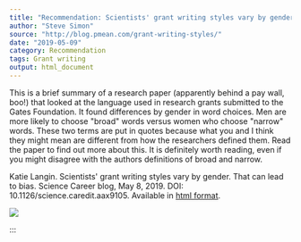 ```yaml
---
title: "Recommendation: Scientists' grant writing styles vary by gender"
author: "Steve Simon"
source: "http://blog.pmean.com/grant-writing-styles/"
date: "2019-05-09"
category: Recommendation
tags: Grant writing
output: html_document
---
```


This is a brief summary of a research paper (apparently behind a pay
wall, boo!) that looked at the language used in research grants
submitted to the Gates Foundation. It found differences by gender in
word choices. Men are more likely to choose "broad" words versus women
who choose "narrow" words. These two terms are put in quotes because
what you and I think they might mean are different from how the
researchers defined them. Read the paper to find out more about this. It
is definitely worth reading, even if you might disagree with the authors
definitions of broad and narrow.

<!---More--->

Katie Langin. Scientists' grant writing styles vary by gender. That can
lead to bias. Science Career blog, May 8, 2019. DOI:
10.1126/science.caredit.aax9105. Available in [html
format](https://www.sciencemag.org/careers/2019/05/scientists-grant-writing-styles-vary-gender-can-lead-bias).

![](../../images/grant-writing-styles01.png)


:::

